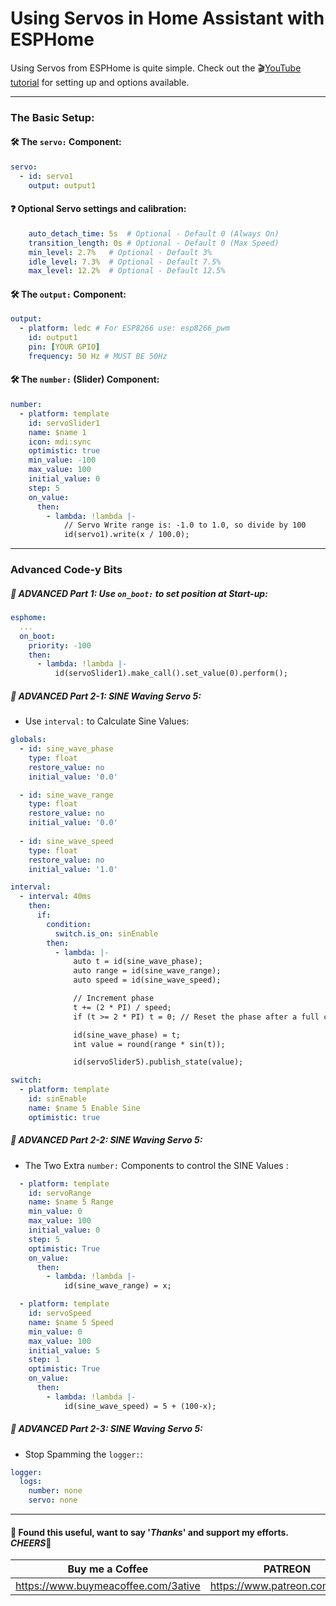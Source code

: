 # Using Servos in Home Assistant with ESPHome

Using Servos from ESPHome is quite simple. Check out the 🎬[YouTube tutorial](https://youtu.be/YmqtMTO5NVc) for setting up and options available.
___
### The Basic Setup:

#### 🛠 The `servo:` Component:
```yaml
servo:
  - id: servo1
    output: output1
```

#### ❓ Optional Servo settings and calibration:
```yaml
    auto_detach_time: 5s  # Optional - Default 0 (Always On)
    transition_length: 0s # Optional - Default 0 (Max Speed)
    min_level: 2.7%   # Optional - Default 3%
    idle_level: 7.3%  # Optional - Default 7.5%
    max_level: 12.2%  # Optional - Default 12.5%
```

#### 🛠 The `output:` Component:
```yaml
output:
  - platform: ledc # For ESP8266 use: esp8266_pwm
    id: output1
    pin: [YOUR GPIO]
    frequency: 50 Hz # MUST BE 50Hz
```

#### 🛠 The `number:` (Slider) Component:
```yaml
number:
  - platform: template
    id: servoSlider1
    name: $name 1
    icon: mdi:sync
    optimistic: true
    min_value: -100
    max_value: 100
    initial_value: 0
    step: 5
    on_value:
      then:
        - lambda: !lambda |-
            // Servo Write range is: -1.0 to 1.0, so divide by 100
            id(servo1).write(x / 100.0);
```
___
### Advanced Code-y Bits
##### 🎁 ADVANCED Part 1: Use `on_boot:` to set position at Start-up:
```yaml
esphome:
  ...
  on_boot:
    priority: -100
    then:
      - lambda: !lambda |-
          id(servoSlider1).make_call().set_value(0).perform();
```

##### 🎁 ADVANCED Part 2-1: SINE Waving Servo 5:
- Use ``interval:`` to Calculate Sine Values:
```yaml
globals:
  - id: sine_wave_phase
    type: float
    restore_value: no
    initial_value: '0.0'

  - id: sine_wave_range
    type: float
    restore_value: no
    initial_value: '0.0'
  
  - id: sine_wave_speed
    type: float
    restore_value: no
    initial_value: '1.0'

interval:
  - interval: 40ms
    then:
      if:
        condition:
          switch.is_on: sinEnable
        then:
          - lambda: |-
              auto t = id(sine_wave_phase);
              auto range = id(sine_wave_range);
              auto speed = id(sine_wave_speed);

              // Increment phase
              t += (2 * PI) / speed;
              if (t >= 2 * PI) t = 0; // Reset the phase after a full cycle

              id(sine_wave_phase) = t;
              int value = round(range * sin(t));

              id(servoSlider5).publish_state(value);

switch:
  - platform: template
    id: sinEnable
    name: $name 5 Enable Sine
    optimistic: true
```

##### 🎁 ADVANCED Part 2-2: SINE Waving Servo 5:
- The Two Extra `number:` Components to control the SINE Values :
```yaml
  - platform: template
    id: servoRange
    name: $name 5 Range
    min_value: 0
    max_value: 100
    initial_value: 0
    step: 5
    optimistic: True
    on_value: 
      then:
        - lambda: !lambda |-
            id(sine_wave_range) = x;

  - platform: template
    id: servoSpeed
    name: $name 5 Speed
    min_value: 0
    max_value: 100
    initial_value: 5
    step: 1
    optimistic: True
    on_value: 
      then:
        - lambda: !lambda |-
            id(sine_wave_speed) = 5 + (100-x);
```
##### 🎁 ADVANCED Part 2-3: SINE Waving Servo 5:
- Stop Spamming the ``logger:``:
```yaml
logger:
  logs:
    number: none
    servo: none
```
___

#### 💖 Found this useful, want to say '*Thanks*' and support my efforts. *CHEERS*🍺
| Buy me a Coffee | PATREON |
|-----------------|---------|
| https://www.buymeacoffee.com/3ative | https://www.patreon.com/3ative |
